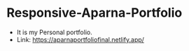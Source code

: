 # Responsive-Aparna-Portfolio

- It is my Personal portfolio.
- Link: https://aparnaportfoliofinal.netlify.app/
